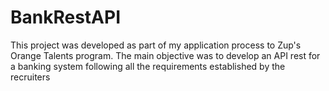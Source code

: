 # BankRestAPI

This project was developed as part of my application process to Zup's Orange Talents program. The main objective was to develop an API rest for a banking system following all the requirements established by the recruiters

